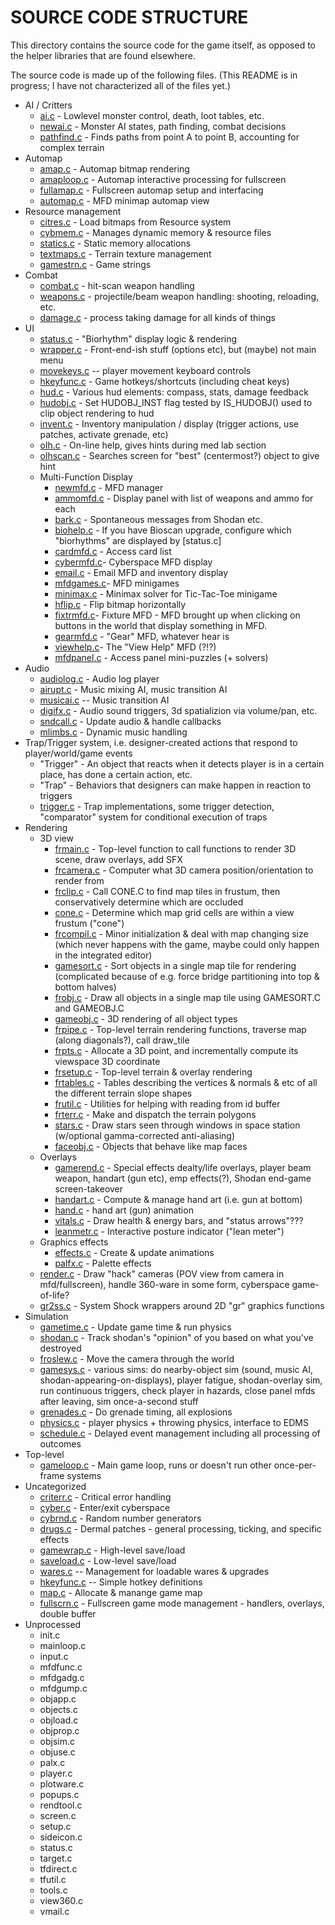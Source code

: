 SOURCE CODE STRUCTURE
=====================

This directory contains the source code for the game itself, as opposed to the helper libraries that are found elsewhere.

The source code is made up of the following files. (This README is in progress; I have not characterized all of the files yet.)

* AI / Critters
  * [ai.c](AI.C)              - Lowlevel monster control, death, loot tables, etc.
  * [newai.c](NEWAI.C)        - Monster AI states, path finding, combat decisions
  * [pathfind.c](PATHFIND.C)  - Finds paths from point A to point B, accounting for complex terrain
* Automap
  * [amap.c](AMAP.C)          - Automap bitmap rendering
  * [amaploop.c](AMAPLOOP.C)  - Automap interactive processing for fullscreen
  * [fullamap.c](FULLAMAP.C)  - Fullscreen automap setup and interfacing
  * [automap.c](AUTOMAP.C)    - MFD minimap automap view
* Resource management
  * [citres.c](CITRES.C)      - Load bitmaps from Resource system
  * [cybmem.c](CYBMEM.C)      - Manages dynamic memory & resource files
  * [statics.c](STATICS.C)    - Static memory allocations
  * [textmaps.c](TEXTMAPS.C)  - Terrain texture management
  * [gamestrn.c](GAMESTRN.C)  - Game strings
* Combat
  * [combat.c](COMBAT.C)      - hit-scan weapon handling
  * [weapons.c](WEAPONS.C)    - projectile/beam weapon handling: shooting, reloading, etc.
  * [damage.c](DAMAGE.C)      - process taking damage for all kinds of things
* UI
  * [status.c](STATUS.C)      - "Biorhythm" display logic & rendering
  * [wrapper.c](WRAPPER.C)    - Front-end-ish stuff (options etc), but (maybe) not main menu
  * [movekeys.c](MOVEKEYS.C)  -- player movement keyboard controls
  * [hkeyfunc.c](HKEYFUNC.C)  - Game hotkeys/shortcuts (including cheat keys)
  * [hud.c](HUD.C)            - Various hud elements: compass, stats, damage feedback
  * [hudobj.c](HUDOBJ.C)      - Set HUDOBJ_INST flag tested by IS_HUDOBJ() used to clip object rendering to hud
  * [invent.c](INVENT.C)      - Inventory manipulation / display (trigger actions, use patches, activate grenade, etc)
  * [olh.c](OLH.C)            - On-line help, gives hints during med lab section
  * [olhscan.c](OLHSCAN.C)    - Searches screen for "best" (centermost?) object to give hint
  * Multi-Function Display
    * [newmfd.c](NEWMFD.C)      - MFD manager
    * [ammomfd.c](AMMOMFD.C)  - Display panel with list of weapons and ammo for each
    * [bark.c](BARK.C)        - Spontaneous messages from Shodan etc.
    * [biohelp.c](BIOHELP.C)  - If you have Bioscan upgrade, configure which "biorhythms" are displayed by [status.c]
    * [cardmfd.c](CARDMFD.C)  - Access card list
    * [cybermfd.c](CYBERMFD.C)- Cyberspace MFD display
    * [email.c](EMAIL.C)      - Email MFD and inventory display
    * [mfdgames.c](MFDGAMES.C)- MFD minigames
    * [minimax.c](MINIMAX.C)  - Minimax solver for Tic-Tac-Toe minigame
    * [hflip.c](HFLIP.C)      - Flip bitmap horizontally
    * [fixtrmfd.c](FIXTRMFD.C)- Fixture MFD - MFD brought up when clicking on buttons in the world that display something in MFD.
    * [gearmfd.c](GEARMFD.C)  - "Gear" MFD, whatever hear is
    * [viewhelp.c](VIEWHELP.C)- The "View Help" MFD (?!?)
    * [mfdpanel.c](MFDPANEL.C)  - Access panel mini-puzzles (+ solvers)
* Audio
  * [audiolog.c](AUDIOLOG.C)  - Audio log player
  * [airupt.c](AIRUPT.C)      - Music mixing AI, music transition AI
  * [musicai.c](MUSICAI.C)    -- Music transition AI
  * [digifx.c](DIGIFX.C)      - Audio sound triggers, 3d spatializion via volume/pan, etc.
  * [sndcall.c](SNDCALL.C)    - Update audio & handle callbacks
  * [mlimbs.c](MLIMBS.C)      - Dynamic music handling
* Trap/Trigger system, i.e. designer-created actions that respond to player/world/game events
  * "Trigger"   - An object that reacts when it detects player is in a certain place, has done a certain action, etc.
  * "Trap"      - Behaviors that designers can make happen in reaction to triggers
  * [trigger.c](TRIGGER.C)    - Trap implementations, some trigger detection, "comparator" system for conditional execution of traps
* Rendering
  * 3D view
    * [frmain.c](FRMAIN.C)      - Top-level function to call functions to render 3D scene, draw overlays, add SFX
    * [frcamera.c](FRCAMERA.C)  - Computer what 3D camera position/orientation to render from
    * [frclip.c](FRCLIP.C)      - Call CONE.C to find map tiles in frustum, then conservatively determine which are occluded
    * [cone.c](CONE.C)          - Determine which map grid cells are within a view frustum ("cone")
    * [frcompil.c](FRCOMPIL.C)  - Minor initialization & deal with map changing size (which never happens with the game, maybe could only happen in the integrated editor)
    * [gamesort.c](GAMESORT.C)  - Sort objects in a single map tile for rendering (complicated because of e.g. force bridge partitioning into top & bottom halves)
    * [frobj.c](FROBJ.C)        - Draw all objects in a single map tile using GAMESORT.C and GAMEOBJ.C
    * [gameobj.c](GAMEOBJ.C)    - 3D rendering of all object types
    * [frpipe.c](FRPIPE.C)      - Top-level terrain rendering functions, traverse map (along diagonals?), call draw_tile
    * [frpts.c](FRPTS.C)        - Allocate a 3D point, and incrementally compute its viewspace 3D coordinate
    * [frsetup.c](FRSETUP.C)    - Top-level terrain & overlay rendering
    * [frtables.c](FRTABLES.C)  - Tables describing the vertices & normals & etc of all the different terrain slope shapes
    * [frutil.c](FRUTIL.C)      - Utilities for helping with reading from id buffer
    * [frterr.c](FRTERR.C)      - Make and dispatch the terrain polygons 
    * [stars.c](STARS.C)        - Draw stars seen through windows in space station (w/optional gamma-corrected anti-aliasing)
    * [faceobj.c](FACEOBJ.C)    - Objects that behave like map faces
  * Overlays 
    * [gamerend.c](GAMEREND.C)  - Special effects dealty/life overlays, player beam weapon, handart (gun etc), emp effects(?), Shodan end-game screen-takeover
    * [handart.c](HANDART.C)    - Compute & manage hand art (i.e. gun at bottom)
    * [hand.c](hand.c)          - hand art (gun) animation
    * [vitals.c](VITALS.C)      - Draw health & energy bars, and "status arrows"???
    * [leanmetr.c](LEANMETR.C)  - Interactive posture indicator ("lean meter")
  * Graphics effects
    * [effects.c](EFFECTS.C)    - Create & update animations
    * [palfx.c](PALFX.C)        - Palette effects
  * [render.c](RENDER.C)      - Draw "hack" cameras (POV view from camera in mfd/fullscreen), handle 360-ware in some form, cyberspace game-of-life?
  * [gr2ss.c](GR2SS.C)        - System Shock wrappers around 2D "gr" graphics functions
* Simulation
  * [gametime.c](GAMETIME.C)  - Update game time & run physics
  * [shodan.c](SHODAN.C)      - Track shodan's "opinion" of you based on what you've destroyed
  * [froslew.c](FROSLEW.C)    - Move the camera through the world
  * [gamesys.c](GAMESYS.C)    - various sims: do nearby-object sim (sound, music AI, shodan-appearing-on-displays), player fatigue, shodan-overlay sim, run continuous triggers, check player in hazards, close panel mfds after leaving, sim once-a-second stuff
  * [grenades.c](GRENADES.C)  - Do grenade timing, all explosions
  * [physics.c](PHYSICS.C)    - player physics + throwing physics, interface to EDMS 
  * [schedule.c](SCHEDULE.C)  - Delayed event management including all processing of outcomes
* Top-level
  * [gameloop.c](GAMELOOP.C)  - Main game loop, runs or doesn't run other once-per-frame systems
* Uncategorized
  * [criterr.c](CRITERR.C)    - Critical error handling
  * [cyber.c](CYBER.C)        - Enter/exit cyberspace
  * [cybrnd.c](CYBRND.C)      - Random number generators
  * [drugs.c](DRUGS.C)        - Dermal patches - general processing, ticking, and specific effects
  * [gamewrap.c](GAMEWRAP.C)  - High-level save/load
  * [saveload.c](SAVELOAD.C)  - Low-level save/load
  * [wares.c](WARES.C)        -- Management for loadable wares & upgrades
  * [hkeyfunc.c](HKEYFUNC.C)  -- Simple hotkey definitions
  * [map.c](MAP.C)            - Allocate & manange game map
  * [fullscrn.c](FULLSCRN.C)  - Fullscreen game mode management - handlers, overlays, double buffer
* Unprocessed
  * init.c
  * mainloop.c
  * input.c
  * mfdfunc.c
  * mfdgadg.c
  * mfdgump.c
  * objapp.c
  * objects.c
  * objload.c
  * objprop.c
  * objsim.c
  * objuse.c
  * palx.c
  * player.c
  * plotware.c
  * popups.c
  * rendtool.c
  * screen.c
  * setup.c
  * sideicon.c
  * status.c
  * target.c
  * tfdirect.c
  * tfutil.c
  * tools.c
  * view360.c
  * vmail.c
